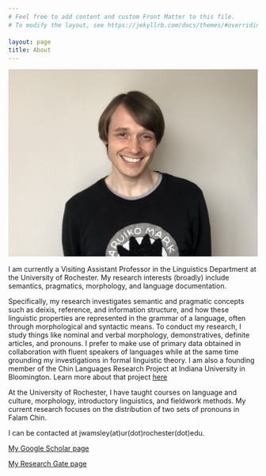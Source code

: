 ```yaml
---
# Feel free to add content and custom Front Matter to this file.
# To modify the layout, see https://jekyllrb.com/docs/themes/#overriding-theme-defaults

layout: page
title: About
---
```


![Dr. J.C. Wamsley](/assets/img/wamsley_pic.jpg "photo credit: Sihui He")

I am currently a Visiting Assistant Professor in the Linguistics Department at the University of Rochester. My research interests (broadly) include semantics, pragmatics, morphology, and language documentation.


Specifically, my research investigates semantic and pragmatic concepts such as deixis, reference, and information structure, and how these linguistic properties are represented in the grammar of a language, often through morphological and syntactic means.
To conduct my research, I study things like nominal and verbal morphology, demonstratives, definite articles, and pronouns. I prefer to make use of primary data obtained in collaboration with fluent speakers of languages while at the same time grounding my investigations in formal linguistic theory.
I am also a founding member of the Chin Languages Research Project at Indiana University in Bloomington. Learn more about that project [here](https://www.chinlanguages.org/)

At the University of Rochester, I have taught courses on language and culture, morphology, introductory linguistics, and fieldwork methods. My current research focuses on the distribution of two sets of pronouns in Falam Chin.

I can be contacted at jwamsley(at)ur(dot)rochester(dot)edu.

[My Google Scholar page](https://scholar.google.com/citations?user=t-MRgSkAAAAJ&hl=en)

[My Research Gate page](https://www.researchgate.net/profile/James-Wamsley-5)

